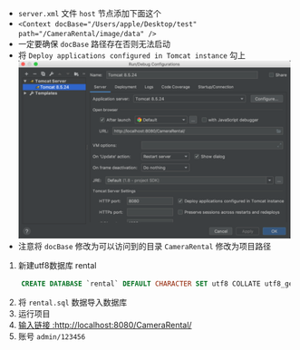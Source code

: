 


* `server.xml` 文件 `host` 节点添加下面这个
* `<Context docBase="/Users/apple/Desktop/test" path="/CameraRental/image/data" />`
* 一定要确保 `docBase` 路径存在否则无法启动
* 将 `Deploy applications configured in Tomcat instance` 勾上
![avatar](./WX20190425-142332@2x.png)
* 注意将 `docBase` 修改为可以访问到的目录 `CameraRental` 修改为项目路径


1. 新建utf8数据库 rental

```sql
    CREATE DATABASE `rental` DEFAULT CHARACTER SET utf8 COLLATE utf8_general_ci;
```

2. 将 `rental.sql` 数据导入数据库
3. 运行项目
4. [输入链接 :http://localhost:8080/CameraRental/](http://localhost:8080/CameraRental)
5. 账号 `admin/123456`



